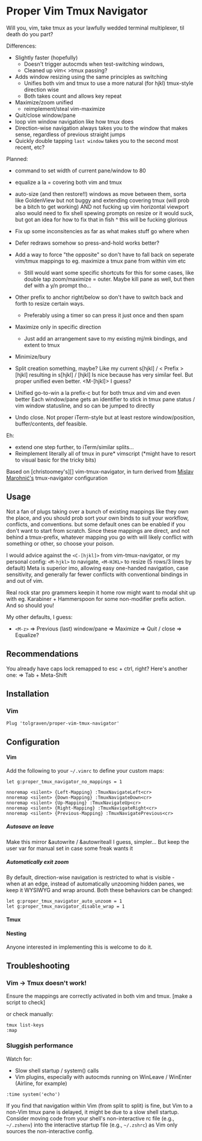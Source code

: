 Proper Vim Tmux Navigator
==================
Will you, vim, take tmux as your lawfully wedded terminal multiplexer, til death do you part?


Differences:
- Slightly faster (hopefully)
	* Doesn't trigger autocmds when test-switching windows, 
	* Cleaned up vim< >tmux passing?
- Adds window resizing using the same principles as switching
	* Unifies both vim and tmux to use a more natural (for hjkl) tmux-style direction wise
	* Both takes count and allows key repeat
- Maximize/zoom unified 
	* reimplement/steal vim-maximize
- Quit/close window/pane
- loop vim window navigation like how tmux does
- Direction-wise navigation always takes you to the window that makes sense, regardless
	of previous straight jumps
- Quickly double tapping `last window` takes you to the second most recent, etc?

Planned:
- command to set width of current pane/window to 80
- equalize a la <C-w>= covering both vim and tmux
- auto-size (and then restore!!) windows as move between them, sorta like GoldenView but not buggy 
	and extending covering tmux (will prob be a bitch to get working)
	AND not fucking up vim horizontal viewport
	also would need to fix shell spewing prompts on resize or it would suck, but got an idea for how to fix that in fish
	^ this will be fucking glorious

- Fix up some inconsitencies as far as what makes stuff go where when
- Defer redraws somehow so press-and-hold works better?
- Add a way to force "the opposite" so don't have to fall back on seperate
	vim/tmux mappings to eg. maximize a tmux pane from within vim etc
	* Still would want some specific shortcuts for this for some cases,
		like double tap zoom/maximize = outer. Maybe kill pane as well, but then def
		with a y/n prompt tho...
- Other prefix to anchor right/below so don't have to switch back and forth to resize certain ways.
	* Preferably using a timer so can press it just once and then spam

- Maximize only in specific direction
	* Just add an arrangement save to my existing mj/mk bindings, and extent to tmux
- Minimize/bury
- Split creation something, maybe? Like my current <Leader>s[hjkl] / < Prefix >[hjkl] 
	resulting in	<Space>s[hjkl] / <C-s>[hjkl]
	Is nice because has very similar feel. But proper unified even better.
	<M-s><M-[hjkl]> I guess?

- Unified go-to-win a la prefix-c but for both tmux and vim and even better
	Each window/pane gets an identifier to stick in tmux pane status /
	vim window statusline, and so can be jumped to directly

- Undo close. Not proper iTerm-style but at least restore window/position, buffer/contents,
	def feasible.

Eh:
- extend one step further, to iTerm/similar splits...
- Reimplement literally all of tmux in pure* vimscript 
	(*might have to resort to visual basic for the tricky bits)


Based on [christoomey's][] vim-tmux-navigator, in turn derived from
[Mislav Marohnić's][] tmux-navigator configuration


Usage
-----

Not a fan of plugs taking over a bunch of existing mappings like they own the place,
and you should prob sort your own binds to suit your workflow, conflicts, and conventions.
but some default ones can be enabled if you don't want to start from scratch.
Since these mappings are direct, and not behind a tmux-prefix, whatever mapping you 
go with will likely conflict with something or other, so choose your poison.

I would advice against the `<C-[hjkl]>` from vim-tmux-navigator, or my personal config:
`<M-hjkl>` to navigate, `<M-HJKL>` to resize (5 rows/3 lines by default)
Meta is superior imo, allowing easy one-handed navigation, case sensitivity,
and generally far fewer conflicts with conventional bindings in and out of vim.

Real rock star pro grammers keepin it home row might want to modal shit up with
eg. Karabiner + Hammerspoon for some non-modifier prefix action. And so should you!

My other defaults, I guess:
- `<M-z>` => Previous (last) window/pane
<M-m> 		=> Maximize
<M-q> 		=> Quit / close
<M-0> 		=> Equalize?


Recommendations
---------------

You already have caps lock remapped to esc + ctrl, right?
Here's another one:
<Tab> 		=> Tab + Meta-Shift


Installation
------------

### Vim

``` vim
Plug 'tolgraven/proper-vim-tmux-navigator'
```


Configuration
-------------

#### Vim

Add the following to your `~/.vimrc` to define your custom maps:

``` vim
let g:proper_tmux_navigator_no_mappings = 1

nnoremap <silent> {Left-Mapping} :TmuxNavigateLeft<cr>
nnoremap <silent> {Down-Mapping} :TmuxNavigateDown<cr>
nnoremap <silent> {Up-Mapping} :TmuxNavigateUp<cr>
nnoremap <silent> {Right-Mapping} :TmuxNavigateRight<cr>
nnoremap <silent> {Previous-Mapping} :TmuxNavigatePrevious<cr>
```

##### Autosave on leave

Make this mirror &autowrite / &autowriteall I guess, simpler...
But keep the user var for manual set in case some freak wants it

##### Automatically exit zoom

By default, direction-wise navigation is restricted to what is visible -  
when at an edge, instead of automatically unzooming hidden panes, we keep it
WYSIWYG and wrap around.
Both these behaviors can be changed:

```vim
let g:proper_tmux_navigator_auto_unzoom = 1
let g:proper_tmux_navigator_disable_wrap = 1
```

#### Tmux



#### Nesting

Anyone interested in implementing this is welcome to do it.


Troubleshooting
---------------

### Vim -> Tmux doesn't work!

Ensure the mappings are correctly activated in both vim and tmux.
[make a script to check]

or check manually:
```
tmux list-keys
:map
``````

### Sluggish performance

Watch for:
- Slow shell startup / system() calls
- Vim plugins, especially with autocmds running on WinLeave / WinEnter
	(Airline, for example)

`:time system('echo')`

If you find that navigation within Vim (from split to split) is fine, but Vim
to a non-Vim tmux pane is delayed, it might be due to a slow shell startup.
Consider moving code from your shell's non-interactive rc file (e.g.,
`~/.zshenv`) into the interactive startup file (e.g., `~/.zshrc`) as Vim only
sources the non-interactive config.



[Brian Hogan]: https://twitter.com/bphogan
[Mislav Marohnić's]: http://mislav.uniqpath.com/
[Mislav's original external script]: https://github.com/mislav/dotfiles/blob/master/bin/tmux-vim-select-pane
[TPM]: https://github.com/tmux-plugins/tpm
[configuration section below]: #custom-key-bindings
[this blog post]: http://www.codeography.com/2013/06/19/navigating-vim-and-tmux-splits
[this gist]: https://gist.github.com/mislav/5189704
